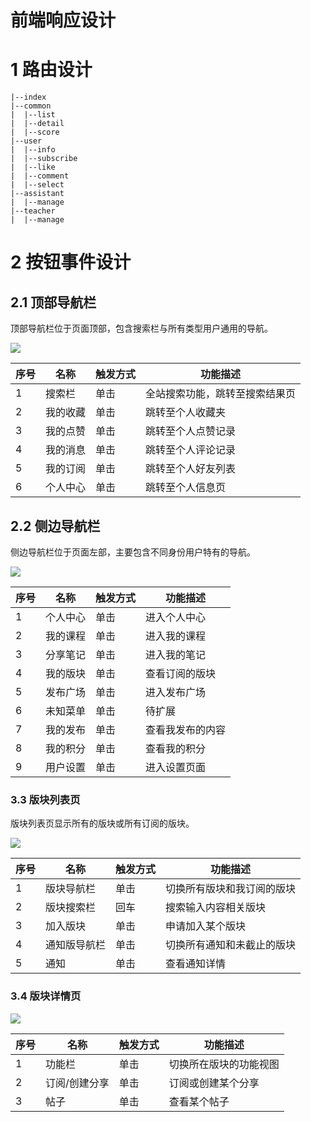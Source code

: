 # 前端响应设计

# 1 路由设计
```
|--index
|--common
|  |--list
|  |--detail
|  |--score
|--user
|  |--info
|  |--subscribe
|  |--like
|  |--comment
|  |--select
|--assistant
|  |--manage
|--teacher
|  |--manage
```
# 2 按钮事件设计
## 2.1 顶部导航栏

顶部导航栏位于页面顶部，包含搜索栏与所有类型用户通用的导航。

![](https://img1.imgtp.com/2023/04/07/DFc7ePQt.png)

| 序号 | 名称 | 触发方式 | 功能描述 |
| ---- | ---- | ---- | ---- |
| 1 | 搜索栏 | 单击 | 全站搜索功能，跳转至搜索结果页 |
| 2 | 我的收藏 | 单击 | 跳转至个人收藏夹 |
| 3 | 我的点赞 | 单击 | 跳转至个人点赞记录 |
| 4 | 我的消息 | 单击 | 跳转至个人评论记录 |
| 5 | 我的订阅 | 单击 | 跳转至个人好友列表 | delete
| 6 | 个人中心 | 单击 | 跳转至个人信息页 |

## 2.2 侧边导航栏

侧边导航栏位于页面左部，主要包含不同身份用户特有的导航。

![](https://img1.imgtp.com/2023/04/07/zi5kF2gn.png)

| 序号 | 名称 | 触发方式 | 功能描述 |
| ---- | ---- | ---- | ---- |
| 1 | 个人中心 | 单击 | 进入个人中心 |
| 2 | 我的课程 | 单击 | 进入我的课程 |
| 3 | 分享笔记 | 单击 | 进入我的笔记 |
| 4 | 我的版块 | 单击 | 查看订阅的版块 |
| 5 | 发布广场 | 单击 | 进入发布广场 |
| 6 | 未知菜单 | 单击 | 待扩展 |
| 7 | 我的发布 | 单击 | 查看我发布的内容 |
| 8 | 我的积分 | 单击 | 查看我的积分 |
| 9 | 用户设置 | 单击 | 进入设置页面 |
 
### 3.3 版块列表页

版块列表页显示所有的版块或所有订阅的版块。

![](https://img1.imgtp.com/2023/04/07/2AinbF9Q.png)

| 序号 | 名称 | 触发方式 | 功能描述 |
| ---- | ---- | ---- | ---- |
| 1 | 版块导航栏 | 单击 | 切换所有版块和我订阅的版块 |
| 2 | 版块搜索栏 | 回车 | 搜索输入内容相关版块 |
| 3 | 加入版块 | 单击 | 申请加入某个版块 |
| 4 | 通知版导航栏 | 单击 | 切换所有通知和未截止的版块 |
| 5 | 通知 | 单击 | 查看通知详情 |

### 3.4 版块详情页

![](https://img1.imgtp.com/2023/04/07/rkghV9Qn.png)

| 序号 | 名称 | 触发方式 | 功能描述 |
| ---- | ---- | ---- | ---- |
| 1 | 功能栏 | 单击 | 切换所在版块的功能视图 |
| 2 | 订阅/创建分享 | 单击 | 订阅或创建某个分享 |
| 3 | 帖子 | 单击 | 查看某个帖子 |

